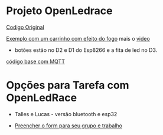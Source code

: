 
# Projeto OpenLedrace

[Codigo Original](https://github.com/gbarbarov/led-race)

[Exemplo com um carrinho com efeito do fogo](https://github.com/cacauvicosa/openledrace/tree/master/led_race_fire) mais o [video](https://www.youtube.com/watch?v=Rl4G2aO0dno)
* botões estão no D2 e D1 do Esp8266 e a fita de led no D3.


[código base com MQTT]()


# Opções para Tarefa com OpenLedRace

* Talles e Lucas - versão bluetooth e esp32

* [Preencher o form para seu grupo e trabalho](https://forms.gle/jCgYcKsCPkfoz5Ah9)
